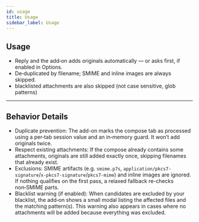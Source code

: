 ```yaml
---
id: usage
title: Usage
sidebar_label: Usage
---
```


## Usage

- Reply and the add‑on adds originals automatically — or asks first, if enabled in Options.
- De‑duplicated by filename; SMIME and inline images are always skipped.
- blacklisted attachments are also skipped (not case sensitive, glob patterns)

---

## Behavior Details

- Duplicate prevention: The add-on marks the compose tab as processed using a per‑tab session value and an in‑memory guard. It won’t add originals twice.
- Respect existing attachments: If the compose already contains some attachments, originals are still added exactly once, skipping filenames that already exist.
- Exclusions: SMIME artifacts (e.g. `smime.p7s`, `application/pkcs7-signature`/`x-pkcs7-signature`/`pkcs7-mime`) and inline images are ignored. If nothing qualifies on the first pass, a relaxed fallback re-checks non‑SMIME parts.
- Blacklist warning (if enabled): When candidates are excluded by your blacklist,
  the add‑on shows a small modal listing the affected files and the matching
  pattern(s). This warning also appears in cases where no attachments will be
  added because everything was excluded.
